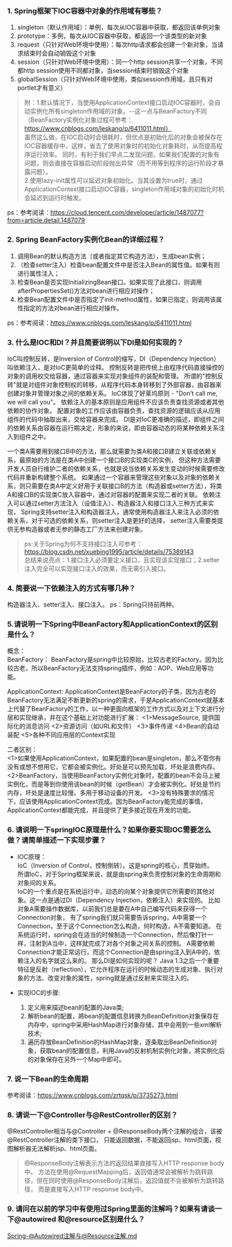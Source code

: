 

### 1. Spring框架下IOC容器中对象的作用域有哪些？  
1. singleton（默认作用域）：单例，每次从IOC容器中获取，都返回该单例对象  
2. prototype：多例，每次从IOC容器中获取，都返回一个该类型的新对象  
3. request（只针对Web环境中使用）：每次http请求都会创建一个新对象，当请求结束时会自动销毁这个对象  
4. session（只针对Web环境中使用）：同一个http session共享一个对象，不同都http session使用不同都对象，当session结束时销毁这个对象  
5. globalSession（只针对Web环境中使用，类似session作用域，且只有对portlet才有意义）  
> 附：1.默认情况下，当使用ApplicationContext接口启动IOC容器时，会自动实例化所有singleton作用域的对象。--这一点与BeanFactory不同（BeanFactory实例化对象过程可参考：https://www.cnblogs.com/leskang/p/6411011.html）  
> 虽然这么做，在IOC启动时会很耗时，但优点是初始化后的对象会被保存在IOC容器缓存中，这样，省去了使用对象时的初始化对象耗时，从而提高程序运行效率。
> 同时，有利于我们早点二发现问题，如果我们配置的对象有问题，则会直接在容器启动阶段抛出异常（而不用等到程序的运行阶段才暴露问题）。  
> 2.使用lazy-init属性可以延迟对象初始化。当其设置为true时，通过ApplicationContext接口启动IOC容器，singleton作用域对象的初始化时机会延迟到运行时触发。  

ps：参考阅读：https://cloud.tencent.com/developer/article/1487077?from=article.detail.1487079

### 2. Spring BeanFactory实例化Bean的详细过程？
1. 调用Bean的默认构造方法（或者指定其它构造方法），生成bean实例；  
2. （检查setter注入）检查bean配置文件中是否注入Bean的属性值。如果有则进行属性注入；  
3. 检查Bean是否实现InitializingBean接口。如果实现了此接口，则调用afterPropertiesSet()方法对bean进行相应对操作；  
4. 检查Bean配置文件中是否指定了init-method属性，如果已指定，则调用该属性指定的方法对bean进行相应对操作。  

ps：参考阅读：https://www.cnblogs.com/leskang/p/6411011.html
   
### 3. 什么是IOC和DI？并且简要说明以下DI是如何实现的？  
IoC叫控制反转，是Inversion of Control的缩写，DI（Dependency Injection）叫依赖注入，是对IoC更简单的诠释。
控制反转是把传统上由程序代码直接操控的对象的调用权交给容器，通过容器来实现对象组件的装配和管理。
所谓的"控制反转"就是对组件对象控制权的转移，从程序代码本身转移到了外部容器，由容器来创建对象并管理对象之间的依赖关系。
IoC体现了好莱坞原则 - "Don’t call me, we will call you"。
依赖注入的基本原则是应用组件不应该负责查找资源或者其他依赖的协作对象。
配置对象的工作应该由容器负责，查找资源的逻辑应该从应用组件的代码中抽取出来，交给容器来完成。
DI是对IoC更准确的描述，即组件之间的依赖关系由容器在运行期决定，形象的来说，即由容器动态的将某种依赖关系注入到组件之中。

一个类A需要用到接口B中的方法，那么就需要为类A和接口B建立关联或依赖关系，最原始的方法是在类A中创建一个接口B的实现类C的实例，
但这种方法需要开发人员自行维护二者的依赖关系，也就是说当依赖关系发生变动的时候需要修改代码并重新构建整个系统。
如果通过一个容器来管理这些对象以及对象的依赖关系，则只需要在类A中定义好用于关联接口B的方法（构造器或setter方法），将类A和接口B的实现类C放入容器中，通过对容器的配置来实现二者的关联。
依赖注入可以通过setter方法注入（设值注入）、构造器注入和接口注入三种方式来实现，
Spring支持setter注入和构造器注入，通常使用构造器注入来注入必须的依赖关系，对于可选的依赖关系，则setter注入是更好的选择，
setter注入需要类提供无参构造器或者无参的静态工厂方法来创建对象。
> ps:关于Spring为何不支持接口注入可参考：https://blog.csdn.net/xuebing1995/article/details/75389143  
> 总结来说亮点：1.接口注入必须要定义接口，且实现该实现接口；2.setter注入完全可以实现接口注入的效果，而无需引入接口。  

### 4. 简要说一下依赖注入的方式有哪几种？  
构造器注入、setter注入、接口注入。
ps：Spring只持前两种。  

### 5.请说明一下Spring中BeanFactory和ApplicationContext的区别是什么？
概念：  
BeanFactory：
BeanFactory是spring中比较原始，比较古老的Factory。因为比较古老，所以BeanFactory无法支持spring插件，例如：AOP、Web应用等功能。

ApplicationContext:
ApplicationContext是BeanFactory的子类，因为古老的BeanFactory无法满足不断更新的spring的需求，于是ApplicationContext就基本上代替了BeanFactory的工作，以一种更面向框架的工作方式以及对上下文进行分层和实现继承，并在这个基础上对功能进行扩展：
<1>MessageSource, 提供国际化的消息访问
<2>资源访问（如URL和文件）
<3>事件传递
<4>Bean的自动装配
<5>各种不同应用层的Context实现

二者区别：  
<1>如果使用ApplicationContext，如果配置的bean是singleton，那么不管你有没有或想不想用它，它都会被实例化。好处是可以预先加载，坏处是浪费内存。
<2>BeanFactory，当使用BeanFactory实例化对象时，配置的bean不会马上被实例化，而是等到你使用该bean的时候（getBean）才会被实例化。好处是节约内存，坏处是速度比较慢。多用于移动设备的开发。
<3>没有特殊要求的情况下，应该使用ApplicationContext完成。因为BeanFactory能完成的事情，ApplicationContext都能完成，并且提供了更多接近现在开发的功能。

### 6. 请说明一下springIOC原理是什么？如果你要实现IOC需要怎么做？请简单描述一下实现步骤？  
- IOC原理：  
  IoC（Inversion of Control，控制倒转）。这是spring的核心，贯穿始终。  
  所谓IoC，对于Spring框架来说，就是由spring来负责控制对象的生命周期和对象间的关系。  
  IoC的一个重点是在系统运行中，动态的向某个对象提供它所需要的其他对象。这一点是通过DI（Dependency Injection，依赖注入）来实现的。
  比如对象A需要操作数据库，以前我们总是要在A中自己编写代码来获得一个Connection对象，
  有了spring我们就只需要告诉spring，A中需要一个Connection，至于这个Connection怎么构造，何时构造，A不需要知道。
  在系统运行时，spring会在适当的时候制造一个Connection，然后像打针一样，注射到A当中，这样就完成了对各个对象之间关系的控制。
  A需要依赖Connection才能正常运行，而这个Connection是由spring注入到A中的，依赖注入的名字就这么来的。
  那么DI是如何实现的呢？ Java 1.3之后一个重要特征是反射（reflection），它允许程序在运行的时候动态的生成对象、执行对象的方法、改变对象的属性，spring就是通过反射来实现注入的。  
  
- 实现IOC的步骤:  
  1) 定义用来描述bean的配置的Java类;  
  2) 解析bean的配置，將bean的配置信息转换为BeanDefinition对象保存在内存中，spring中采用HashMap进行对象存储，其中会用到一些xml解析技术;  
  3) 遍历存放BeanDefinition的HashMap对象，逐条取出BeanDefinition对象，获取bean的配置信息，利用Java的反射机制实例化对象，將实例化后的对象保存在另外一个Map中即可。

### 7. 说一下Bean的生命周期  
参考阅读：https://www.cnblogs.com/zrtqsk/p/3735273.html  

### 8. 请说一下@Controller与@RestController的区别？  
@RestController相当与@Controller + @ResponseBody两个注解的组合，该被@RestController注解的类下接口，
只能返回数据，不能返回jsp、html页面，视图解析器无法解析jsp、html页面。
> @ResponseBody注解表示方法的返回结果直接写入HTTP response body中。
> 方法在使用@RequestMapping后，返回值通常会被解析为跳转路径，但在同时使用@ResponseBody注解后，返回值就不会被解析为跳转路径，
> 而是直接写入HTTP response body中。  

### 9. 请问在以前的学习中有使用过Spring里面的注解吗？如果有请谈一下@autowired 和@resource区别是什么？  
[Spring-@Autowired注解与@Resource注解.md](../../framework/Spring/注解/Spring-@Autowired注解与@Resource注解.md)

### 

































